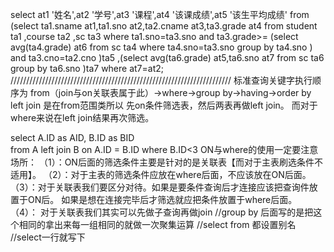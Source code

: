 select at1 '姓名',at2 '学号',at3 '课程',at4 '该课成绩',at5 '该生平均成绩'
from     (select ta1.sname at1,ta1.sno at2,ta2.cname at3,ta3.grade at4
         from    student ta1
                 ,course ta2
                 ,sc ta3
         where   ta1.sno=ta3.sno
                 and ta3.grade>= (select avg(ta4.grade) at6
                                 from    sc ta4
                                 where   ta4.sno=ta3.sno
                                 group by        ta4.sno
                                 )
                 and ta3.cno=ta2.cno
         )ta5
         ,(select        avg(ta6.grade) at5,ta6.sno at7
         from    sc ta6
         group by        ta6.sno
         )ta7
where    at7=at2;
//////////////////////////////////////////////////////////////////////
标准查询关键字执行顺序为 from（join与on关联表属于此）->where->group by->having->order by
left join 是在from范围类所以 先on条件筛选表，然后两表再做left join。
而对于where来说在left join结果再次筛选。
	
select  A.ID as AID, B.ID as BID   
from A left join B 
on A.ID = B.ID 
where B.ID<3
ON与where的使用一定要注意场所：
    （1）：ON后面的筛选条件主要是针对的是关联表【而对于主表刷选条件不适用】。
    （2）：对于主表的筛选条件应放在where后面，不应该放在ON后面。
    （3）：对于关联表我们要区分对待。如果是要条件查询后才连接应该把查询件放置于ON后。
                如果是想在连接完毕后才筛选就应把条件放置于where后面。
    （4）： 对于关联表我们其实可以先做子查询再做join
//group by 后面写的是把这个相同的拿出来每一组相同的就做一次聚集运算
//select from 都设置别名
//select一行就写下
